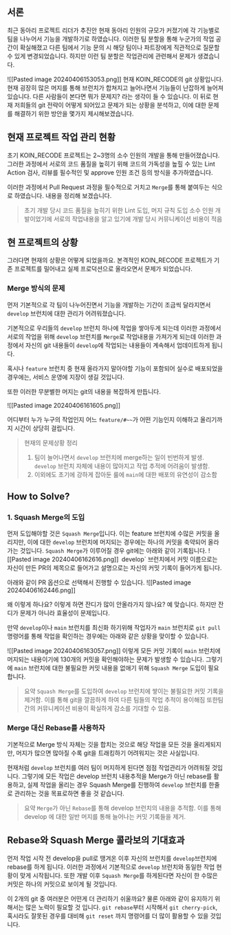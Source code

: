 ## 서론
최근 동아리 프로젝트 리더가 추진안 현재 동아리 인원의 규모가 커졌기에 각 기능별로 팀을 나누어서 기능을 개발하기로 하였습니다. 이러한 팀 분할을 통해 누군가의 작업 공간이 확실해졌고 다른 팀에서 기능 문의 시 해당 팀이나 파트장에게 직관적으로 질문할 수 있게 변경되었습니다. 하지만 이런 팀 분할은 작업관리에 관련해서 문제가 생겼습니다.

![[Pasted image 20240406153053.png]]
현재 KOIN_RECODE의 git 상황입니다. 현재 굉장히 많은 머지를 통해 브런치가 합쳐지고 늘어나면서 기능들이 난잡하게 늘어져 있습니다. 다른 사람들이 본다면 뭐가 문제지? 라는 생각이 들 수 있습니다. 이 뒤로 현재 저희들의 git 전략이 어떻게 되어있고 문제가 되는 상황을 분석하고, 이에 대한 문제를 해결하기 위한 방안을 몇가지 제시해보겠습니다.

## 현재 프로젝트 작업 관리 현황

초기 KOIN_RECODE 프로젝트는 2~3명의 소수 인원의 개발을 통해 만들어졌습니다. 그러한 과정에서 서로의 코드 품질을 높히기 위해 코드의 가독성을 높힐 수 있는 Lint Action 검사, 리뷰를 필수적인 및 approve 인원 조건 등의 방식을 추가하였습니다.

이러한 과정에서 Pull Request 과정을 필수적으로 거치고 `Merge`를 통해 붙여두는 식으로 하였습니다.
내용을 정리해 보겠습니다.

> 초기 개발 당시 코드 품질을 높히기 위한 Lint 도입, 머지 규칙 도입
> 소수 인원 개발이었기에 서로의 작업내용을 알고 있기에 개발 당시 커뮤니케이션 비용이 적음


## 현 프로젝트의 상황

그러다면 현재의 상황은 어떻게 되었을까요. 본격적인 KOIN_RECODE 프로젝트가 기존 프로젝트를 밀어내고 실제 프로덕션으로 올라오면서 문제가 되었습니다. 
### Merge 방식의 문제
먼저 기본적으로 각 팀이 나누어진면서 기능을 개발하는 기간이 조금씩 달라지면서 `develop` 브런치에 대한 관리가 어려워졌습니다.

기본적으로 우리들의 `develop` 브런치 하나에 작업을 쌓아두게 되는데 이러한 과정에서 서로의 작업을 위해 `develop` 브런치를 `Merge`로 작업내용을 가져가게 되는데 이러한 과정에서 자신의 git 내용들이 `develop`에 작업되는 내용들이 계속해서 업데이트하게 됩니다.

혹시나 `feature` 브런치 중 현재 올라가지 말아야할 기능이 포함되어 실수로 배포되었을 경우에는, 서비스 운영에 지장이 생길 것입니다.

또한 이러한 무분별한 머지는 git의 내용을 복잡하게 만듭니다.

![[Pasted image 20240406161605.png]]

어디부터 누가 누구의 작업인지 어느 `feature/#~~`가 어떤 기능인지 이해하고 올리기까지 시간이 상당히 걸립니다.

> 현재의 문제상황 정리
> 1. 팀이 늘어나면서 `develop` 브런치에 merge하는 일이 빈번하게 발생. `develop` 브런치 자체에 내용이 많아지고 작업 추적에 어려움이 발생함.
> 2. 이외에도 초기에 강하게 잡아둔 룰에 `main`에 대한 배포의 유연성이 감소함


## How to Solve?
### 1.  Squash Merge의 도입
먼저 도입해야할 것은 `Squash Merge`입니다. 이는 feature 브런치에 수많은 커밋을 올리지만, 이에 대한 `develop` 브런치에 머지되는 경우에는 하나의 커밋을 축약되어 올라가는 것입니다.
`Squash Merge`가 이루어질 경우 git에는 아래와 같이 기록됩니다.
![[Pasted image 20240406162616.png]]`
`develop` 브런치에서 커밋 이름으로는 자신이 만든 PR의 제목으로 들어가고 설명으로는 자신의 커밋 기록이 들어가게 됩니다.

아래와 같이 PR 옵션으로 선택해서 진행할 수 있습니다.
![[Pasted image 20240406162446.png]]

왜 이렇게 하나요? 이렇게 하면 잔디가 많이 안올라가지 않나요? 예 맞습니다. 하지만 잔디가 문제가 아니라 효율성이 문제입니다. 

만약 `develop`이나 `main` 브런치를 최신화 하기위해 작업자가 `main` 브런치로 `git pull` 명령어를 통해 작업을 확인하는 경우에는 아래와 같은 상황을 맞이할 수 있습니다.

![[Pasted image 20240406163057.png]]
이렇게 모든 커밋 기록이 `main` 브런치에 머지되는 내용이기에 130개의 커밋을 확인해야하는 문제가 발생할 수 있습니다.
그렇기에 `main` 브런치에 대한 불필요한 커밋 내용을 없애기 위해 `Squash Merge` 도입이 필요합니다.

> 요약
> `Squash Merge`를 도입하여 `develop` 브런치에 쌓이는 불필요한 커밋 기록을 제거함.
> 이를 통해 git을 깔끔하게 하여 다른 팀들의 작업 추적이 용이해짐 또한팀 간의 커뮤니케이션 비용이 확실하게 감소를 기대할 수 있음.

### Merge 대신 Rebase를 사용하자
기본적으로 Merge 방식 자체는 깃을 합치는 것으로 해당 작업을 모든 것을 올리게되지만, 머지가 많으면 많아질 수록 git을 트래킹하기 어려워지는 것은 사실입니다.

현재처럼 `develop` 브런치를 여러 팀이 머지하게 된다면 점점 작업관리가 어려워질 것입니다. 그렇기에 모든 작업은 develop 브런치 내용추적을 Merge가 아닌 rebase를 활용하고, 실제 작업을 올리는 경우 Squash Merge를 진행하여 `develop` 브런치를 한줄로 관리하는 것을 목표로하면 좋을 것 같습니다.

> 요약
> `Merge`가 아닌 `Rebase`를 통해 develop 브런치의 내용을 추적함. 
> 이를 통해 develop 에 대한 일반 머지를 통해 늘어나는 커밋 기록들을 제거. 
## Rebase와 Squash Merge 콜라보의 기대효과
먼저 작업 시작 전 develop을 pull로 땡겨온 이후 자신의 브런치를 `develop`브런치에 rebase를 하게 됩니다. 이러한 과정에서 기본적으로 `develop` 브런치와  동일한 작업 현황이 맞게 시작됩니다. 또한 개발 이후 `Squash Merge`를 하게된다면 자신이 한 수많은 커밋은 하나의 커밋으로 보이게 될 것입니다.





이 2개의 git 중 여러분은 어떤게 더 관리하기 쉬울까요? 물론 아래와 같이 유지하기 위해서는 많은 노력이 필요할 것 입니다. `git rebase`부터 시작해서 `git cherry-pick`, 혹시라도 잘못된 경우를 대비해 `git reset` 까지 명령어를 더 많이 활용할 수 있을 것입니다.

